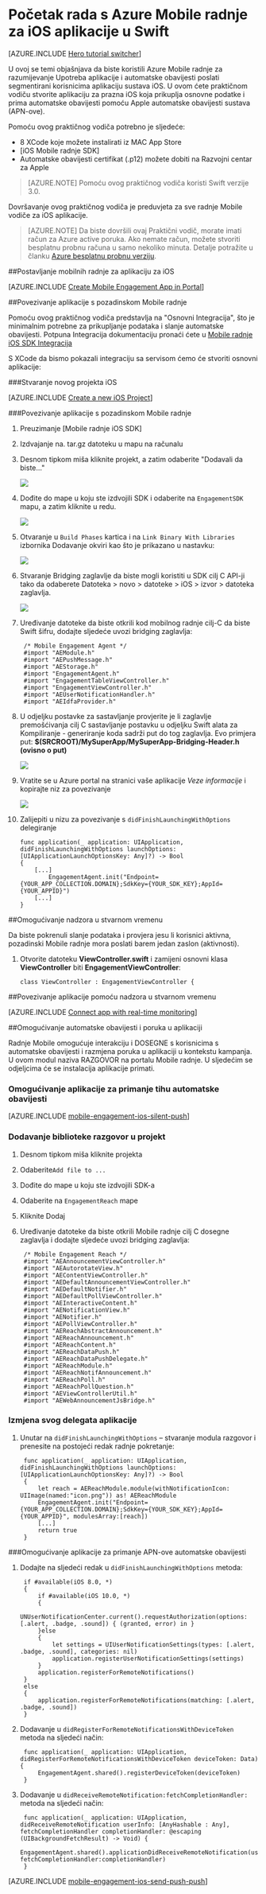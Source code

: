 <properties
    pageTitle="Početak rada s Azure Mobile radnje za iOS u Swift | Microsoft Azure"
    description="Saznajte kako koristiti radnje Mobile Azure s analize i automatske obavijesti za iOS aplikacije."
    services="mobile-engagement"
    documentationCenter="mobile"
    authors="piyushjo"
    manager="erikre"
    editor="" />

<tags
    ms.service="mobile-engagement"
    ms.workload="mobile"
    ms.tgt_pltfrm="mobile-ios"
    ms.devlang="swift"
    ms.topic="hero-article"
    ms.date="09/20/2016"
    ms.author="piyushjo" />

# <a name="get-started-with-azure-mobile-engagement-for-ios-apps-in-swift"></a>Početak rada s Azure Mobile radnje za iOS aplikacije u Swift

[AZURE.INCLUDE [Hero tutorial switcher](../../includes/mobile-engagement-hero-tutorial-switcher.md)]

U ovoj se temi objašnjava da biste koristili Azure Mobile radnje za razumijevanje Upotreba aplikacije i automatske obavijesti poslati segmentirani korisnicima aplikaciju sustava iOS.
U ovom ćete praktičnom vodiču stvorite aplikaciju za prazna iOS koja prikuplja osnovne podatke i prima automatske obavijesti pomoću Apple automatske obavijesti sustava (APN-ove).

Pomoću ovog praktičnog vodiča potrebno je sljedeće:

+ 8 XCode koje možete instalirati iz MAC App Store
+ [iOS Mobile radnje SDK]
+ Automatske obavijesti certifikat (.p12) možete dobiti na Razvojni centar za Apple

> [AZURE.NOTE] Pomoću ovog praktičnog vodiča koristi Swift verzije 3.0. 

Dovršavanje ovog praktičnog vodiča je preduvjeta za sve radnje Mobile vodiče za iOS aplikacije.

> [AZURE.NOTE] Da biste dovršili ovaj Praktični vodič, morate imati račun za Azure active poruka. Ako nemate račun, možete stvoriti besplatnu probnu računa u samo nekoliko minuta. Detalje potražite u članku [Azure besplatnu probnu verziju](https://azure.microsoft.com/pricing/free-trial/?WT.mc_id=A0E0E5C02&amp;returnurl=http%3A%2F%2Fazure.microsoft.com%2Fen-us%2Fdocumentation%2Farticles%2Fmobile-engagement-ios-swift-get-started).

##<a id="setup-azme"></a>Postavljanje mobilnih radnje za aplikaciju za iOS

[AZURE.INCLUDE [Create Mobile Engagement App in Portal](../../includes/mobile-engagement-create-app-in-portal-new.md)]

##<a id="connecting-app"></a>Povezivanje aplikacije s pozadinskom Mobile radnje

Pomoću ovog praktičnog vodiča predstavlja na "Osnovni Integracija", što je minimalnim potrebne za prikupljanje podataka i slanje automatske obavijesti. Potpuna Integracija dokumentaciju pronaći ćete u [Mobile radnje iOS SDK Integracija](mobile-engagement-ios-sdk-overview.md)

S XCode da bismo pokazali integraciju sa servisom ćemo će stvoriti osnovni aplikacije:

###<a name="create-a-new-ios-project"></a>Stvaranje novog projekta iOS

[AZURE.INCLUDE [Create a new iOS Project](../../includes/mobile-engagement-create-new-ios-app.md)]

###<a name="connect-your-app-to-mobile-engagement-backend"></a>Povezivanje aplikacije s pozadinskom Mobile radnje

1. Preuzimanje [Mobile radnje iOS SDK]
2. Izdvajanje na. tar.gz datoteku u mapu na računalu
3. Desnom tipkom miša kliknite projekt, a zatim odaberite "Dodavali da biste..."

    ![][1]

4. Dođite do mape u koju ste izdvojili SDK i odaberite na `EngagementSDK` mapu, a zatim kliknite u redu.

    ![][2]

5. Otvaranje u `Build Phases` kartica i na `Link Binary With Libraries` izbornika Dodavanje okviri kao što je prikazano u nastavku:

    ![][3]

8. Stvaranje Bridging zaglavlje da biste mogli koristiti u SDK cilj C API-ji tako da odaberete Datoteka > novo > datoteke > iOS > izvor > datoteka zaglavlja.

    ![][4]

9. Uređivanje datoteke da biste otkrili kod mobilnog radnje cilj-C da biste Swift šifru, dodajte sljedeće uvozi bridging zaglavlja:

        /* Mobile Engagement Agent */
        #import "AEModule.h"
        #import "AEPushMessage.h"
        #import "AEStorage.h"
        #import "EngagementAgent.h"
        #import "EngagementTableViewController.h"
        #import "EngagementViewController.h"
        #import "AEUserNotificationHandler.h"
        #import "AEIdfaProvider.h"

10. U odjeljku postavke za sastavljanje provjerite je li zaglavlje premošćivanja cilj C sastavljanje postavku u odjeljku Swift alata za Kompiliranje - generiranje koda sadrži put do tog zaglavlja. Evo primjera put: **$(SRCROOT)/MySuperApp/MySuperApp-Bridging-Header.h (ovisno o put)**

    ![][6]

11. Vratite se u Azure portal na stranici vaše aplikacije *Veze informacije* i kopirajte niz za povezivanje

    ![][5]

12. Zalijepiti u nizu za povezivanje s `didFinishLaunchingWithOptions` delegiranje

        func application(_ application: UIApplication, didFinishLaunchingWithOptions launchOptions: [UIApplicationLaunchOptionsKey: Any]?) -> Bool
        {
            [...]
                EngagementAgent.init("Endpoint={YOUR_APP_COLLECTION.DOMAIN};SdkKey={YOUR_SDK_KEY};AppId={YOUR_APPID}")
            [...]
        }

##<a id="monitor"></a>Omogućivanje nadzora u stvarnom vremenu

Da biste pokrenuli slanje podataka i provjera jesu li korisnici aktivna, pozadinski Mobile radnje mora poslati barem jedan zaslon (aktivnosti).

1. Otvorite datoteku **ViewController.swift** i zamijeni osnovni klasa **ViewController** biti **EngagementViewController**:

    `class ViewController : EngagementViewController {`

##<a id="monitor"></a>Povezivanje aplikacije pomoću nadzora u stvarnom vremenu

[AZURE.INCLUDE [Connect app with real-time monitoring](../../includes/mobile-engagement-connect-app-with-monitor.md)]

##<a id="integrate-push"></a>Omogućivanje automatske obavijesti i poruka u aplikaciji

Radnje Mobile omogućuje interakciju i DOSEGNE s korisnicima s automatske obavijesti i razmjena poruka u aplikaciji u kontekstu kampanja. U ovom modul naziva RAZGOVOR na portalu Mobile radnje.
U sljedećim se odjeljcima će se instalacija aplikacije primati.

### <a name="enable-your-app-to-receive-silent-push-notifications"></a>Omogućivanje aplikacije za primanje tihu automatske obavijesti

[AZURE.INCLUDE [mobile-engagement-ios-silent-push](../../includes/mobile-engagement-ios-silent-push.md)]

### <a name="add-the-reach-library-to-your-project"></a>Dodavanje biblioteke razgovor u projekt

1. Desnom tipkom miša kliknite projekta
2. Odaberite`Add file to ...`
3. Dođite do mape u koju ste izdvojili SDK-a
4. Odaberite na `EngagementReach` mape
5. Kliknite Dodaj
6. Uređivanje datoteke da biste otkrili Mobile radnje cilj C dosegne zaglavlja i dodajte sljedeće uvozi bridging zaglavlja:

        /* Mobile Engagement Reach */
        #import "AEAnnouncementViewController.h"
        #import "AEAutorotateView.h"
        #import "AEContentViewController.h"
        #import "AEDefaultAnnouncementViewController.h"
        #import "AEDefaultNotifier.h"
        #import "AEDefaultPollViewController.h"
        #import "AEInteractiveContent.h"
        #import "AENotificationView.h"
        #import "AENotifier.h"
        #import "AEPollViewController.h"
        #import "AEReachAbstractAnnouncement.h"
        #import "AEReachAnnouncement.h"
        #import "AEReachContent.h"
        #import "AEReachDataPush.h"
        #import "AEReachDataPushDelegate.h"
        #import "AEReachModule.h"
        #import "AEReachNotifAnnouncement.h"
        #import "AEReachPoll.h"
        #import "AEReachPollQuestion.h"
        #import "AEViewControllerUtil.h"
        #import "AEWebAnnouncementJsBridge.h"

### <a name="modify-your-application-delegate"></a>Izmjena svog delegata aplikacije

1. Unutar na `didFinishLaunchingWithOptions` – stvaranje modula razgovor i prenesite na postojeći redak radnje pokretanje:

        func application(_ application: UIApplication, didFinishLaunchingWithOptions launchOptions: [UIApplicationLaunchOptionsKey: Any]?) -> Bool 
        {
            let reach = AEReachModule.module(withNotificationIcon: UIImage(named:"icon.png")) as! AEReachModule
            EngagementAgent.init("Endpoint={YOUR_APP_COLLECTION.DOMAIN};SdkKey={YOUR_SDK_KEY};AppId={YOUR_APPID}", modulesArray:[reach])
            [...]
            return true
        }

###<a name="enable-your-app-to-receive-apns-push-notifications"></a>Omogućivanje aplikacije za primanje APN-ove automatske obavijesti
1. Dodajte na sljedeći redak u `didFinishLaunchingWithOptions` metoda:

        if #available(iOS 8.0, *)
        {
            if #available(iOS 10.0, *)
            {
                UNUserNotificationCenter.current().requestAuthorization(options: [.alert, .badge, .sound]) { (granted, error) in }
            }else
            {
                let settings = UIUserNotificationSettings(types: [.alert, .badge, .sound], categories: nil)
                application.registerUserNotificationSettings(settings)
            }
            application.registerForRemoteNotifications()
        }
        else
        {
            application.registerForRemoteNotifications(matching: [.alert, .badge, .sound])
        }

2. Dodavanje u `didRegisterForRemoteNotificationsWithDeviceToken` metoda na sljedeći način:

        func application(_ application: UIApplication, didRegisterForRemoteNotificationsWithDeviceToken deviceToken: Data) {
            EngagementAgent.shared().registerDeviceToken(deviceToken)
        }

3. Dodavanje u `didReceiveRemoteNotification:fetchCompletionHandler:` metoda na sljedeći način:

        func application(_ application: UIApplication, didReceiveRemoteNotification userInfo: [AnyHashable : Any], fetchCompletionHandler completionHandler: @escaping (UIBackgroundFetchResult) -> Void) {
            EngagementAgent.shared().applicationDidReceiveRemoteNotification(userInfo, fetchCompletionHandler:completionHandler)
        }

[AZURE.INCLUDE [mobile-engagement-ios-send-push-push](../../includes/mobile-engagement-ios-send-push.md)]

<!-- URLs. -->
[Korištenje mobilne iOS SDK]: http://aka.ms/qk2rnj

<!-- Images. -->
[1]: ./media/mobile-engagement-ios-get-started/xcode-add-files.png
[2]: ./media/mobile-engagement-ios-get-started/xcode-select-engagement-sdk.png
[3]: ./media/mobile-engagement-ios-get-started/xcode-build-phases.png
[4]: ./media/mobile-engagement-ios-swift-get-started/add-header-file.png
[5]: ./media/mobile-engagement-ios-get-started/app-connection-info-page.png
[6]: ./media/mobile-engagement-ios-swift-get-started/add-bridging-header.png
